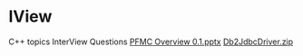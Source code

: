 # IView
C++ topics
InterView Questions
[PFMC Overview 0.1.pptx](https://github.com/DonJays/IView/files/8030091/PFMC.Overview.0.1.pptx)
[Db2JdbcDriver.zip](https://github.com/DonJays/IView/files/8030093/Db2JdbcDriver.zip)
